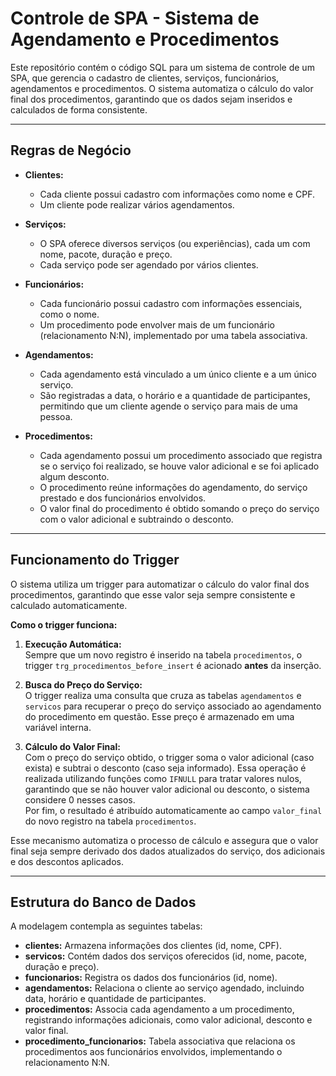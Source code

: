 # Controle de SPA - Sistema de Agendamento e Procedimentos

Este repositório contém o código SQL para um sistema de controle de um SPA, que gerencia o cadastro de clientes, serviços, funcionários, agendamentos e procedimentos. O sistema automatiza o cálculo do valor final dos procedimentos, garantindo que os dados sejam inseridos e calculados de forma consistente.

---

## Regras de Negócio

- **Clientes:**  
  - Cada cliente possui cadastro com informações como nome e CPF.  
  - Um cliente pode realizar vários agendamentos.

- **Serviços:**  
  - O SPA oferece diversos serviços (ou experiências), cada um com nome, pacote, duração e preço.  
  - Cada serviço pode ser agendado por vários clientes.

- **Funcionários:**  
  - Cada funcionário possui cadastro com informações essenciais, como o nome.  
  - Um procedimento pode envolver mais de um funcionário (relacionamento N:N), implementado por uma tabela associativa.

- **Agendamentos:**  
  - Cada agendamento está vinculado a um único cliente e a um único serviço.  
  - São registradas a data, o horário e a quantidade de participantes, permitindo que um cliente agende o serviço para mais de uma pessoa.

- **Procedimentos:**  
  - Cada agendamento possui um procedimento associado que registra se o serviço foi realizado, se houve valor adicional e se foi aplicado algum desconto.  
  - O procedimento reúne informações do agendamento, do serviço prestado e dos funcionários envolvidos.  
  - O valor final do procedimento é obtido somando o preço do serviço com o valor adicional e subtraindo o desconto.

---

## Funcionamento do Trigger

O sistema utiliza um trigger para automatizar o cálculo do valor final dos procedimentos, garantindo que esse valor seja sempre consistente e calculado automaticamente.

**Como o trigger funciona:**

1. **Execução Automática:**  
   Sempre que um novo registro é inserido na tabela `procedimentos`, o trigger `trg_procedimentos_before_insert` é acionado **antes** da inserção.

2. **Busca do Preço do Serviço:**  
   O trigger realiza uma consulta que cruza as tabelas `agendamentos` e `servicos` para recuperar o preço do serviço associado ao agendamento do procedimento em questão. Esse preço é armazenado em uma variável interna.

3. **Cálculo do Valor Final:**  
   Com o preço do serviço obtido, o trigger soma o valor adicional (caso exista) e subtrai o desconto (caso seja informado). Essa operação é realizada utilizando funções como `IFNULL` para tratar valores nulos, garantindo que se não houver valor adicional ou desconto, o sistema considere 0 nesses casos.  
   Por fim, o resultado é atribuído automaticamente ao campo `valor_final` do novo registro na tabela `procedimentos`.

Esse mecanismo automatiza o processo de cálculo e assegura que o valor final seja sempre derivado dos dados atualizados do serviço, dos adicionais e dos descontos aplicados.

---

## Estrutura do Banco de Dados

A modelagem contempla as seguintes tabelas:

- **clientes:** Armazena informações dos clientes (id, nome, CPF).  
- **servicos:** Contém dados dos serviços oferecidos (id, nome, pacote, duração e preço).  
- **funcionarios:** Registra os dados dos funcionários (id, nome).  
- **agendamentos:** Relaciona o cliente ao serviço agendado, incluindo data, horário e quantidade de participantes.  
- **procedimentos:** Associa cada agendamento a um procedimento, registrando informações adicionais, como valor adicional, desconto e valor final.  
- **procedimento_funcionarios:** Tabela associativa que relaciona os procedimentos aos funcionários envolvidos, implementando o relacionamento N:N.
